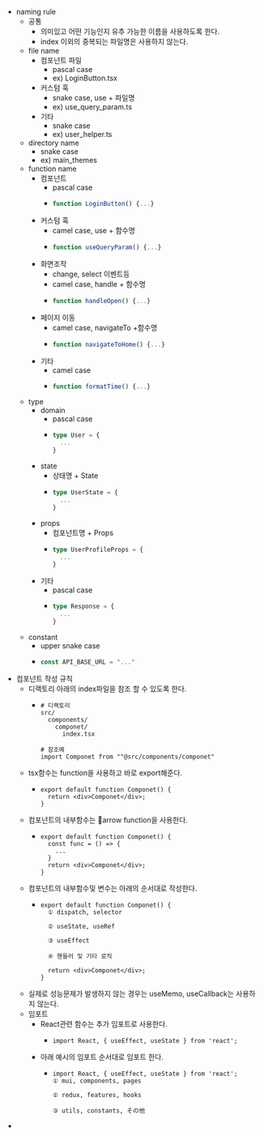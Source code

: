 - naming rule
	- 공통
		- 의미있고 어떤 기능인지 유추 가능한 이름을 사용하도록 한다.
		- index 이외의 중복되는 파일명은 사용하지 않는다.
	- file name
		- 컴포넌트 파일
			- pascal case
			- ex) LoginButton.tsx
		- 커스텀 훅
			- snake case, use + 파일명
			- ex) use_query_param.ts
		- 기타
			- snake case
			- ex) user_helper.ts
	- directory name
		- snake case
		- ex) main_themes
	- function name
		- 컴포넌트
			- pascal case
			- ```typescript
			  function LoginButton() {...}
			  ```
		- 커스텀 훅
			- camel case, use + 함수명
			- ```typescript
			  function useQueryParam() {...}
			  ```
		- 화면조작
			- change, select 이벤트등
			- camel case, handle + 함수명
			- ```typescript
			  function handleOpen() {...}
			  ```
		- 페이지 이동
			- camel case, navigateTo +함수명
			- ```typescript
			  function navigateToHome() {...}
			  ```
		- 기타
			- camel case
			- ```typescript
			  function formatTime() {...}
			  ```
	- type
		- domain
			- pascal case
			- ```typescript
			  type User = {
			    ...
			  }
			  ```
		- state
			- 상태명 + State
			- ```typescript
			  type UserState = {
			    ...
			  }
			  ```
		- props
			- 컴포넌트명 + Props
			- ```typescript
			  type UserProfileProps = {
			    ...
			  }
			  ```
		- 기타
			- pascal case
			- ```typescript
			  type Response = {
			    ...
			  }
			  ```
	- constant
		- upper snake case
		- ```typescript
		  const API_BASE_URL = "..."
		  ```
- 컴포넌트 작성 규칙
	- 디랙토리 아래의 index파일을 참조 할 수 있도록 한다.
		- ```
		  # 디랙토리
		  src/
		    components/
		      componet/
		        index.tsx
		              
		  # 참조예
		  import Componet from ""@src/components/componet"
		  ```
	- tsx함수는 function을 사용하고 바로 export해준다.
		- ```tsx
		  export default function Componet() {
		    return <div>Componet</div>;
		  }
		  ```
	- 컴포넌트의 내부함수는 arrow function을 사용한다.
		- ```tsx
		  export default function Componet() {
		    const func = () => {
		      ...
		    }
		    return <div>Componet</div>;
		  }
		  ```
	- 컴포넌트의 내부함수및 변수는 아래의 순서대로 작성한다.
		- ```tsx
		  export default function Componet() {
		    ① dispatch, selector
		    
		    ② useState, useRef
		    
		    ③ useEffect
		    
		    ④ 핸들러 및 기타 로직
		    
		    return <div>Componet</div>;
		  }
		  ```
	- 실제로 성능문제가 발생하지 않는 경우는 useMemo, useCallback는 사용하지 않는다.
	- 임포트
		- React관련 함수는 추가 임포트로 사용한다.
			- ```tsx
			  import React, { useEffect, useState } from 'react';
			  ```
		- 아래 예시의 임포트 순서대로 임포트 한다.
			- ```tsx
			  import React, { useEffect, useState } from 'react';
			  ① mui, components, pages
			  
			  ② redux, features, hooks
			  
			  ③ utils, constants, その他
			  ```
-